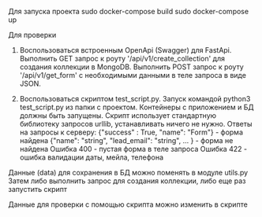 Для запуска проекта
sudo docker-compose build
sudo docker-compose up

Для проверки
1)  Воспользоваться встроенным OpenApi (Swagger) для FastApi.
    Выполнить GET запрос к роуту '/api/v1/create_collection' для создания коллекции в MongoDB.
    Выполнить POST запрос к роуту '/api/v1/get_form' c необходимыми данными в теле запроса в виде JSON.

2)  Воспользоваться скриптом test_script.py. Запуск командой python3 test_script.py из папки с проектом.
    Контейнеры с приложением и БД должны быть запущены.
    Скрипт использует стандартную библиотеку запросов urllib, устанавливать ничего не нужно.
    Ответы на запросы к серверу:
        {"success" : True, "name": "Form"} - форма найдена
        {"name": "string", "lead_email": "string", ... } - форма не найдена
        Ошибка 400 - пустая форма в теле запроса
        Ошибка 422 - ошибка валидации даты, мейла, телефона

Данные (data) для сохранения в БД можно поменять в модуле utils.py
Затем либо выполнить запрос для создания коллекции, либо еще раз запустить скрипт

Данные для проверки с помощью скрипта можно изменить в скрипте